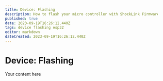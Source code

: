 ```yaml
---
title: Device: Flashing
description: How to flash your micro controller with ShockLink Firmware
published: true
date: 2023-09-19T16:26:12.440Z
tags: device flashing esp32
editor: markdown
dateCreated: 2023-09-19T16:26:12.440Z
---
```


# Device: Flashing
Your content here